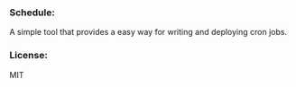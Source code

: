 ### Schedule:

A simple tool that provides a easy way for writing and deploying cron jobs.

### License:

MIT
